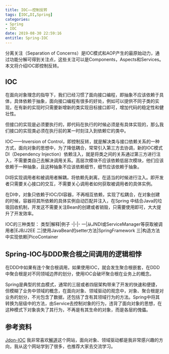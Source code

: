 ```yaml
---
title: IOC——控制反转
tags: [IOC,DI,Spring]
categories:
- Spring
- IOC
date: 2019-08-30 22:59:16
entitle: Spring-IOC
---
```


分离关注（Separation of Concerns）是IOC模式和AOP产生的最原始动力，通过功能分解可得到关注点，这些关注可以是Components，Aspects和Services。
本文将介绍IOC即控制反转。

<!--more-->

## IOC

在面向对象理念的指导下，我们已经习惯了面向接口编程，即抽象不应该依赖于具体，具体依赖于抽象，面向接口编程有很多的好处，例如可以提供不同子类的实现，在有新的实现时只需要新增新的类实现目标接口即可，增加代码的稳定性和健壮性。

但接口的实现是必须要执行的，即代码在执行的时候必须是有具体实现的，那么我们接口的实现类必须在执行前的某一时刻注入到依赖它的类中。

IOC——Inversion of Control，即控制反转，就是解决类与接口依赖关系的一种方式，面向对象的思想中，为了降低耦合，常常引入第三方去协调，新的IOC模式DI（Dependency Injection）依赖注入，就是将类之间的关系通过第三方进行注入，不需要类自己去解决调用关系。高层次模块不应该依赖低层次模块，他们应该依赖于一种抽象，且这种抽象不应该依赖细节，细节应该依赖于抽象。

DI将实现调用者和被调用者解耦，将依赖先剥离，在适当的时候进行注入。即开发者只需要关心接口的交互，不需要关心调用者如何获取被调用者的具体实例。

在DI中，对象只依赖于IOC/DI容器，不再相互依赖，实现了松耦合，在对象创建的时候，容器将其所依赖的具体实例自动匹配并注入，在Spring 中结合Java的垃圾回收机制，开发这不需要关注Bean的创建或者销毁，只需要使用即可，大大提升了开发效率。

IOC的三种类型：
类型|解释|例子
-|-|-
一|从JNDI或ServiceManager等获取被调用者|EJB/J2EE
二|使用JavaBean的setter方法|SpringFramework
三|构造方法中实现依赖|PicoContainer


## Spring-IOC与DDD聚合根之间调用的逻辑相悖

在DDD中如果有连个聚合根调用，如果使用IOC，就会发生聚合根嵌套，在DDD中聚合根是对不同领域边界的划分，使用IOC会破坏聚合根在业务上的概念。

Spring是典型的贫血模式，通常的三层或者四层架构带来了开发的快速和便捷，但模糊了业务中领域的概念，在面向对象、领域驱动的观念中，对象、聚合根是对业务的划分，不光包含了数据，还包括了含有其领域行为的方法。Spring中将其转换为层级中的方法，由Service去控制对象的行为，违背了面向对象的思想，在这种模式下对象丧失了其行为，不再是有其生命的对象，而是各层的傀儡。





## 参考资料
[Jdon-IOC](https://www.jdon.com/AOPdesign/Ioc.htm)
我非常喜欢[解道](https://www.jdon.com)这个网站，面向对象、领域驱动都是我非常感兴趣的方向，我从这个网站学到了很多，也推荐大家去交流学习。


